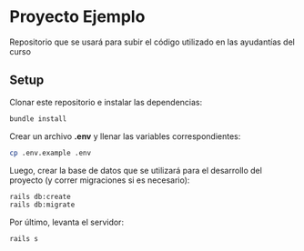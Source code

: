 # Proyecto Ejemplo

Repositorio que se usará para subir el código utilizado en las ayudantías del curso

## Setup

Clonar este repositorio e instalar las dependencias:

```bash
bundle install
```

Crear un archivo **.env** y llenar las variables correspondientes:

```bash
cp .env.example .env
```

Luego, crear la base de datos que se utilizará para el desarrollo del proyecto (y correr migraciones si es necesario):

```bash
rails db:create
rails db:migrate
```

Por último, levanta el servidor:
```bash
rails s
```
